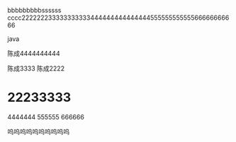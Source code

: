 ﻿

  bbbbbbbbbssssss
cccc22222223333333333344444444444444455555555555566666666666

 java



陈成4444444444

陈成3333
陈成2222


# 22233333
4444444
555555
666666

呜呜呜呜呜呜呜呜呜呜

